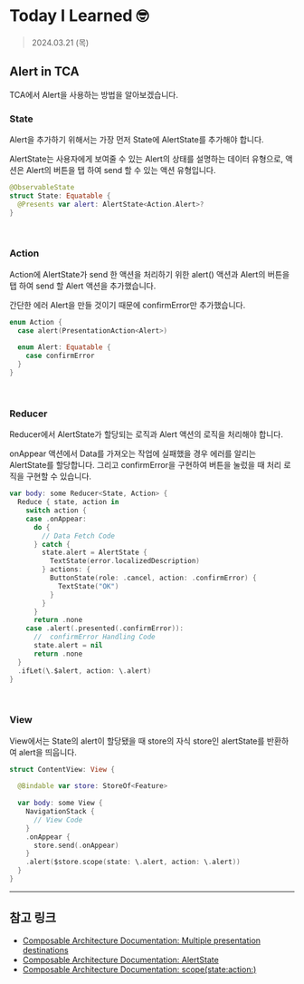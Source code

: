 # Today I Learned 🤓

> 2024.03.21 (목)

## Alert in TCA

TCA에서 Alert을 사용하는 방법을 알아보겠습니다.

### State

Alert을 추가하기 위해서는 가장 먼저 State에 AlertState를 추가해야 합니다.

AlertState는 사용자에게 보여줄 수 있는 Alert의 상태를 설명하는 데이터 유형으로, 액션은 Alert의 버튼을 탭 하여 send 할 수 있는 액션 유형입니다.

```swift
@ObservableState
struct State: Equatable {
  @Presents var alert: AlertState<Action.Alert>?
}
```

<br>

### Action

Action에 AlertState가 send 한 액션을 처리하기 위한 alert() 액션과 Alert의 버튼을 탭 하여 send 할 Alert 액션을 추가했습니다.

간단한 에러 Alert을 만들 것이기 때문에 confirmError만 추가했습니다.

```swift
enum Action {
  case alert(PresentationAction<Alert>)
  
  enum Alert: Equatable {
    case confirmError
  }
}
```

<br>

### Reducer

Reducer에서 AlertState가 할당되는 로직과 Alert 액션의 로직을 처리해야 합니다.

onAppear 액션에서 Data를 가져오는 작업에 실패했을 경우 에러를 알리는 AlertState를 할당합니다. 그리고 confirmError을 구현하여 버튼을 눌렀을 때 처리 로직을 구현할 수 있습니다.

```swift
var body: some Reducer<State, Action> {
  Reduce { state, action in
    switch action {
    case .onAppear:
      do {
        // Data Fetch Code
      } catch {
        state.alert = AlertState {
          TextState(error.localizedDescription)
        } actions: {
          ButtonState(role: .cancel, action: .confirmError) {
            TextState("OK")
          }
        }
      }
      return .none
    case .alert(.presented(.confirmError)):
      //  confirmError Handling Code
      state.alert = nil
      return .none
  }
  .ifLet(\.$alert, action: \.alert)
}
```

<br>

### View

View에서는 State의 alert이 할당됐을 때 store의 자식 store인 alertState를 반환하여 alert을 띄웁니다.

```swift
struct ContentView: View {
  
  @Bindable var store: StoreOf<Feature>
  
  var body: some View {
    NavigationStack {
      // View Code
    }
    .onAppear {
      store.send(.onAppear)
    }
    .alert($store.scope(state: \.alert, action: \.alert))
  }
}
```

---
## 참고 링크
- [Composable Architecture Documentation: Multiple presentation destinations](https://pointfreeco.github.io/swift-composable-architecture/main/tutorials/composablearchitecture/02-02-multipledestinations/)
- [Composable Architecture Documentation: AlertState](https://pointfreeco.github.io/swift-composable-architecture/0.45.0/documentation/composablearchitecture/alertstate/)
- [Composable Architecture Documentation: scope(state:action:)](https://pointfreeco.github.io/swift-composable-architecture/0.45.0/documentation/composablearchitecture/store/scope(state:action:))
